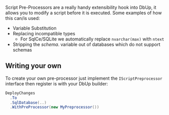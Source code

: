 Script Pre-Processors are a really handy extensibility hook into DbUp, it allows you to modify a script before it is executed. Some examples of how this can/is used:

* Variable Substitution
* Replacing incompatible types
  - For SqlCe/SQLite we automatically replace `nvarchar(max)` with `ntext`
* Stripping the $schema$. variable out of databases which do not support schemas

## Writing your own
To create your own pre-processor just implement the `IScriptPreprocessor` interface then register is with your DbUp builder:

``` csharp
DeployChanges
  .To
  .SqlDatabase(..)
  .WithPreProcessor(new MyPreprocessor())
```
